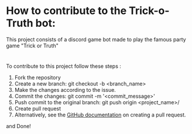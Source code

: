 
# How to contribute to the Trick-o-Truth bot:

This project consists of a discord game bot made to play the famous party game "Trick or Truth"
#

To contribute to this project follow these steps :

1. Fork the repository
2. Create a new branch: git checkout -b <branch_name>
3. Make the changes according to the issue.
4. Commit the changes: git commit -m '<commit_message>'
5. Push commit to the original branch: git push origin <project_name>/<location>
6. Create pull request
7. Alternatively, see the [GitHub documentation](https://docs.github.com/en/pull-requests/collaborating-with-pull-requests/proposing-changes-to-your-work-with-pull-requests/creating-a-pull-request) on creating a pull request.

and Done!
#




